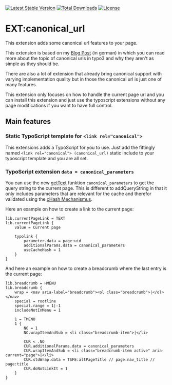[![Latest Stable Version](https://poser.pugx.org/nemo64/canonical-url/v/stable)](https://packagist.org/packages/nemo64/canonical-url)
[![Total Downloads](https://poser.pugx.org/nemo64/canonical-url/downloads)](https://packagist.org/packages/nemo64/canonical-url)
[![License](https://poser.pugx.org/nemo64/canonical-url/license)](https://packagist.org/packages/nemo64/canonical-url)

# EXT:canonical_url

This extension adds some canonical url features to your page.

This extension is based on my [Blog Post] (in german) in which you can read more about the topic of canonical urls in typo3 and why they aren't as simple as they should be.

There are also a lot of extension that already bring canonical support with varying implementation quality but in those the canonical url is just one of many features.

This extension only focuses on how to handle the current page url and you can install this extension and just use the typoscript extensions without any page modifications if you want to have full control.

## Main features

### Static TypoScript template for `<link rel="canonical">`

This extensions adds a TypoScript for you to use. Just add the fittingly named `<link rel="canonical"> (canonical_url)` static include to your typoscript template and you are all set.

### TypoScript extension `data = canonical_parameters`

You can use the new [getText] funktion `canonical_parameters` to get the query string to the current page. This is different to addQueryString in that it only includes parameters that are relevant for the cache and therefor validated using the [cHash Mechanismus].

Here an example on how to create a link to the current page:

```
lib.currentPageLink = TEXT
lib.currentPageLink {
    value = Current page
    
    typolink {
        parameter.data = page:uid
        additionalParams.data = canonical_parameters
        useCacheHash = 1
    }
}
```

And here an example on how to create a breadcrumb where the last entry is the current page:

```
lib.breadcrumb = HMENU
lib.breadcrumb {
    wrap = <nav aria-label="breadcrumb"><ol class="breadcrumb">|</ol></nav>
    special = rootline
    special.range = 1|-1
    includeNotInMenu = 1
    
    1 = TMENU
    1 {
        NO = 1
        NO.wrapItemAndSub = <li class="breadcrumb-item">|</li>
        
        CUR < .NO
        CUR.additionalParams.data = canonical_parameters
        CUR.wrapItemAndSub = <li class="breadcrumb-item active" aria-current="page">|</li>
        CUR.stdWrap.data = TSFE:altPageTitle // page:nav_title // page:title
        CUR.doNotLinkIt = 1
    }
}
```

[Blog Post]: https://www.marco.zone/typo3-canonical-url
[getText]: https://docs.typo3.org/typo3cms/TyposcriptReference/8.7/DataTypes/Gettext/
[cHash Mechanismus]: https://www.typo3lexikon.de/typo3-tutorials/core/cache/chash-was-ist-das.html
